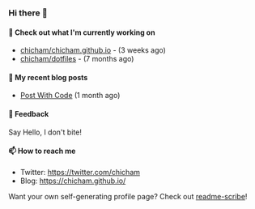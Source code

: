 ### Hi there 👋

#### 👷 Check out what I'm currently working on

- [chicham/chicham.github.io](https://github.com/chicham/chicham.github.io) -  (3 weeks ago)
- [chicham/dotfiles](https://github.com/chicham/dotfiles) -  (7 months ago)

#### 📜 My recent blog posts

- [Post With Code](https://chicham.github.io/posts/post-with-code/index.html) (1 month ago)

#### 💬 Feedback

Say Hello, I don't bite!

#### 📫 How to reach me

- Twitter: https://twitter.com/chicham
- Blog: https://chicham.github.io/

Want your own self-generating profile page? Check out [readme-scribe](https://github.com/muesli/readme-scribe)!


